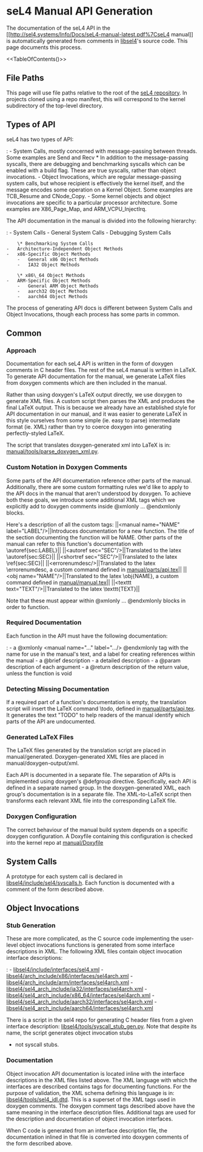 # seL4 Manual API Generation


The documentation of the seL4 API in the
\[\[<http://sel4.systems/Info/Docs/seL4-manual-latest.pdf%7CseL4>
manual\]\] is automatically generated from comments in
[libsel4](https://github.com/seL4/seL4/tree/master/libsel4)'s
source code. This page documents this process.

&lt;&lt;TableOfContents()&gt;&gt;

## File Paths


This page will use file paths relative to the root of the
[seL4 repository](https://github.com/seL4/seL4). In projects
cloned using a repo manifest, this will correspond to the kernel
subdirectory of the top-level directory.

## Types of API


seL4 has two types of API:

:   -   System Calls, mostly concerned with message-passing
        between threads. Some examples are Send and Recv
        \* In addition to the message-passing syscalls, there are
        debugging and benchmarking syscalls which can be enabled with a
        build flag. These are true syscalls, rather than
        object invocations.
    -   Object Invocations, which are regular message-passing system
        calls, but whose recipient is effectively the kernel itself, and
        the message encodes some operation on a Kernel Object. Some
        examples are TCB\_Resume and CNode\_Copy.
        -   Some kernel objects and object invocations are specific to a
            particular processor architecture. Some examples are
            X86\_Page\_Map, and ARM\_VCPU\_InjectIrq.

The API documentation in the manual is divided into the following hierarchy:

:   -   System Calls
        -   General System Calls
        -   Debugging System Calls

        \* Benchmarking System Calls
    -   Architecture-Independent Object Methods
    -   x86-Specific Object Methods
        -   General x86 Object Methods
        -   IA32 Object Methods

        \* x86\_64 Object Methods
    -   ARM-Specific Object Methods
        -   General ARM Object Methods
        -   aarch32 Object Methods
        -   aarch64 Object Methods

The process of generating API docs is different between System Calls and
Object Invocations, though each process has some parts in common.

## Common


### Approach


Documentation for each seL4 API is written in the form of doxygen
comments in C header files. The rest of the seL4 manual is written in
LaTeX. To generate API documentation for the manual, we generate LaTeX
files from doxygen comments which are then included in the manual.

Rather than using doxygen's LaTeX output directly, we use doxygen to
generate XML files. A custom script then parses the XML and produces the
final LaTeX output. This is because we already have an established style
for API documentation in our manual, and it was easier to generate LaTeX
in this style ourselves from some simple (ie. easy to parse)
intermediate format (ie. XML) rather than try to coerce doxygen into
generating perfectly-styled LaTeX.

The script that translates doxygen-generated xml into LaTeX is in:
[manual/tools/parse_doxygen_xml.py](https://github.com/seL4/seL4/blob/master/manual/tools/parse_doxygen_xml.py).

### Custom Notation in Doxygen Comments


Some parts of the API documentation reference other parts of the manual.
Additionally, there are some custom formatting rules we'd like to apply
to the API docs in the manual that aren't understood by doxygen. To
achieve both these goals, we introduce some additional XML tags which we
explicitly add to doxygen comments inside @xmlonly ... @endxmlonly
blocks.

Here's a description of all the custom tags:
||&lt;manual name="NAME" label="LABEL"/&gt;||Introduces documentation
for a new function. The title of the section documenting the function
will be NAME. Other parts of the manual can refer to this function's
documentation with \\autoref{sec:LABEL}||
||&lt;autoref sec="SEC"/&gt;||Translated to the latex
\\autoref{sec:SEC}|| ||&lt;shortref sec="SEC"/&gt;||Translated to the
latex \\ref{sec:SEC}|| ||&lt;errorenumdesc/&gt;||Translated to the latex
\\errorenumdesc, a custom command defined in
[manual/parts/api.tex](https://github.com/seL4/seL4/blob/master/manual/parts/api.tex)||
||&lt;obj name="NAME"/&gt;||Translated to the latex \\obj{NAME}, a
custom command defined in
[manual/manual.tex](https://github.com/seL4/seL4/blob/master/manual/manual.tex)||
||&lt;texttt text="TEXT"/&gt;||Translated to the latex \\texttt{TEXT}||

Note that these must appear within @xmlonly ... @endxmlonly blocks in
order to function.

### Required Documentation


Each function in the API must have the following documentation:

:   -   a @xmlonly &lt;manual name="..." label=".../&gt; @endxmlonly tag
        with the name for use in the manual's text, and a label for
        creating references within the manual
    -   a @brief description
    -   a detailed description
    -   a @param description of each argument
    -   a @return description of the return value, unless the function
        is void

### Detecting Missing Documentation


If a required part of a function's documentation is empty, the
translation script will insert the LaTeX command \\todo, defined in
[manual/parts/api.tex](https://github.com/seL4/seL4/blob/master/manual/parts/api.tex).
It generates the text "TODO" to help readers of the manual identify
which parts of the API are undocumented.

### Generated LaTeX Files


The LaTeX files generated by the translation script are placed in
manual/generated. Doxygen-generated XML files are placed in
manual/doxygen-output/xml.

Each API is documented in a separate file. The separation of APIs is
implemented using doxygen's @defgroup directive. Specifically, each API
is defined in a separate named group. In the doxygen-generated XML, each
group's documentation is in a separate file. The XML-to-LaTeX script
then transforms each relevant XML file into the corresponding LaTeX
file.

### Doxygen Configuration


The correct behaviour of the manual build system depends on a specific
doxygen configuration. A Doxyfile containing this configuration is
checked into the kernel repo at
[manual/Doxyfile](https://github.com/seL4/seL4/blob/master/manual/Doxyfile)

## System Calls


A prototype for each system call is declared in
[libsel4/include/sel4/syscalls.h](https://github.com/seL4/seL4/blob/master/libsel4/include/sel4/syscalls.h).
Each function is documented with a comment of the form described above.

## Object Invocations


### Stub Generation


These are more complicated, as the C source code implementing the user-level object invocations functions is generated from some interface descriptions in XML. The following XML files contain object invocation interface descriptions:

:   -   [libsel4/include/interfaces/sel4.xml](https://github.com/seL4/seL4/blob/master/libsel4/include/interfaces/sel4.xml)
    -   [libsel4/arch_include/x86/interfaces/sel4arch.xml](https://github.com/seL4/seL4/blob/master/libsel4/arch_include/x86/interfaces/sel4arch.xml)
    -   [libsel4/arch_include/arm/interfaces/sel4arch.xml](https://github.com/seL4/seL4/blob/master/libsel4/arch_include/arm/interfaces/sel4arch.xml)
    -   [libsel4/sel4_arch_include/ia32/interfaces/sel4arch.xml](https://github.com/seL4/seL4/blob/master/libsel4/sel4_arch_include/ia32/interfaces/sel4arch.xml)
    -   [libsel4/sel4_arch_include/x86_64/interfaces/sel4arch.xml](https://github.com/seL4/seL4/blob/master/libsel4/sel4_arch_include/x86_64/interfaces/sel4arch.xml)
    -   [libsel4/sel4_arch_include/aarch32/interfaces/sel4arch.xml](https://github.com/seL4/seL4/blob/master/libsel4/sel4_arch_include/aarch32/interfaces/sel4arch.xml)
    -   [libsel4/sel4_arch_include/aarch64/interfaces/sel4arch.xml](https://github.com/seL4/seL4/blob/master/libsel4/sel4_arch_include/aarch64/interfaces/sel4arch.xml)

There is a script in the sel4 repo for generating C header files from a
given interface description:
[libsel4/tools/syscall_stub_gen.py](https://github.com/seL4/seL4/blob/master/libsel4/tools/syscall_stub_gen.py).
Note that despite its name, the script generates object invocation stubs
- not syscall stubs.

### Documentation


Object invocation API documentation is located inline with the interface
descriptions in the XML files listed above. The XML language with which
the interfaces are described contains tags for documenting functions.
For the purpose of validation, the XML schema defining this language is
in:
[libsel4/tools/sel4_idl.dtd](https://github.com/seL4/seL4/blob/master/libsel4/tools/sel4_idl.dtd).
This is a superset of the XML tags used in doxygen comments. The doxygen
comment tags described above have the same meaning in the interface
description files. Additional tags are used for the description and
documentation of object invocation interfaces.

When C code is generated from an interface description file, the
documentation inlined in that file is converted into doxygen comments of
the form described above.
